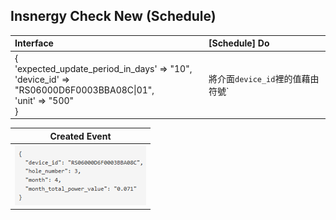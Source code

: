 **Insnergy Check New (Schedule)**
-----


|Interface|[Schedule] Do|
|:--------|:-----------------|
|{<br>'expected_update_period_in_days' => "10",<br>'device_id' => "RS06000D6F0003BBA08C\|01",<br>'unit' => "500"<br>}| 將介面`device_id`裡的值藉由符號`|`拆開為兩個值，將此兩個值<br>透過API查詢本月的總用電量，並將總用電量乘上介面`unit`裡的值<br>，最後將`插座編號`、`插座位置`、`月份`、`本月總電量`、`本月總費用`<br>往下送|

|Created Event|
|:---------------------:|
|![the origin of the name](https://github.com/A20229/autorun_user_manual/blob/master/images/insnergy_check_new.png)|


